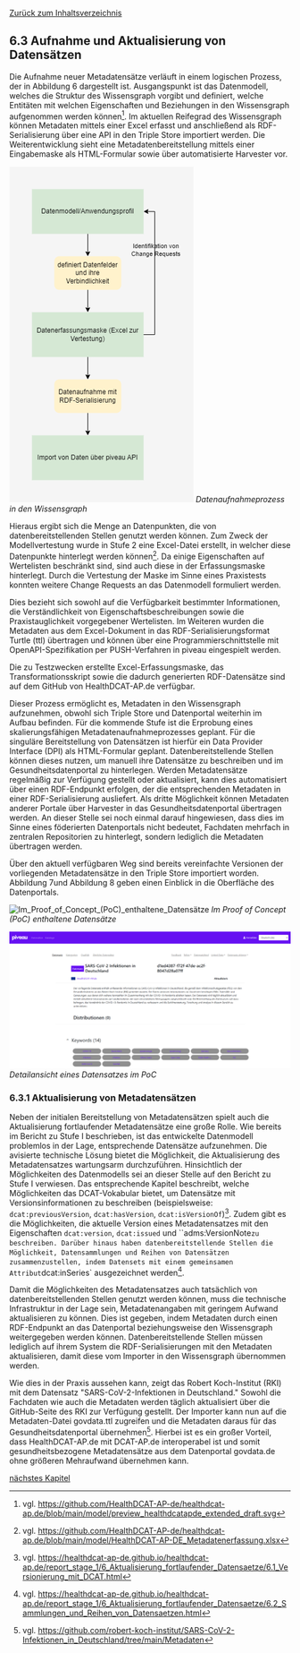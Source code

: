 [Zurück zum Inhaltsverzeichnis](https://healthdcat-ap-de.github.io/healthdcat-ap.de/report_stage_2.html)

## 6.3 Aufnahme und Aktualisierung von Datensätzen

Die Aufnahme neuer Metadatensätze verläuft in einem logischen Prozess, der in Abbildung 6 dargestellt ist. Ausgangspunkt ist das Datenmodell, welches die Struktur des Wissensgraph vorgibt und definiert, welche Entitäten mit welchen Eigenschaften und Beziehungen in den Wissensgraph aufgenommen werden können[^96]. Im aktuellen Reifegrad des Wissensgraph können Metadaten mittels einer Excel erfasst und anschließend als RDF-Serialisierung über eine API in den Triple Store importiert werden. Die Weiterentwicklung sieht eine Metadatenbereitstellung mittels einer Eingabemaske als HTML-Formular sowie über automatisierte Harvester vor.

![Datenaufnahmeprozess_in_den_Wissensgraph](https://github.com/HealthDCAT-AP-de/healthdcat-ap.de/blob/main/images/15_HealthDCAT_Datenaufnahme.png?raw=true)
*Datenaufnahmeprozess in den Wissensgraph*

Hieraus ergibt sich die Menge an Datenpunkten, die von datenbereitstellenden Stellen genutzt werden können. Zum Zweck der Modellvertestung wurde in Stufe 2 eine Excel-Datei erstellt, in welcher diese Datenpunkte hinterlegt werden können[^97]. Da einige Eigenschaften auf Wertelisten beschränkt sind, sind auch diese in der Erfassungsmaske hinterlegt. Durch die Vertestung der Maske im Sinne eines Praxistests konnten weitere Change Requests an das Datenmodell formuliert werden.

Dies bezieht sich sowohl auf die Verfügbarkeit bestimmter Informationen, die Verständlichkeit von Eigenschaftsbeschreibungen sowie die Praxistauglichkeit vorgegebener Wertelisten.
Im Weiteren wurden die Metadaten aus dem Excel-Dokument in das RDF-Serialisierungsformat Turtle (ttl) übertragen und können über eine Programmierschnittstelle mit OpenAPI-Spezifikation per PUSH-Verfahren in piveau eingespielt werden.

Die zu Testzwecken erstellte Excel-Erfassungsmaske, das Transformationsskript sowie die dadurch generierten RDF-Datensätze sind auf dem GitHub von HealthDCAT-AP.de verfügbar.

Dieser Prozess ermöglicht es, Metadaten in den Wissensgraph aufzunehmen, obwohl sich Triple Store und Datenportal weiterhin im Aufbau befinden. Für die kommende Stufe ist die Erprobung eines skalierungsfähigen Metadatenaufnahmeprozesses geplant. Für die singuläre Bereitstellung von Datensätzen ist hierfür ein Data Provider Interface (DPI) als HTML-Formular geplant. Datenbereitstellende Stellen können dieses nutzen, um manuell ihre Datensätze zu beschreiben und im Gesundheitsdatenportal zu hinterlegen. Werden Metadatensätze regelmäßig zur Verfügung gestellt oder aktualisiert, kann dies automatisiert über einen RDF-Endpunkt erfolgen, der die entsprechenden Metadaten in einer RDF-Serialisierung ausliefert. Als dritte Möglichkeit können Metadaten anderer Portale über Harvester in das Gesundheitsdatenportal übertragen werden. An dieser Stelle sei noch einmal darauf hingewiesen, dass dies im Sinne eines föderierten Datenportals nicht bedeutet, Fachdaten mehrfach in zentralen Repositorien zu hinterlegt, sondern lediglich die Metadaten übertragen werden.

Über den aktuell verfügbaren Weg sind bereits vereinfachte Versionen der vorliegenden Metadatensätze in den Triple Store importiert worden. Abbildung 7und Abbildung 8 geben einen Einblick in die Oberfläche des Datenportals.

![Im_Proof_of_Concept_(PoC)_enthaltene_Datensätze](https://github.com/HealthDCAT-AP-de/healthdcat-ap.de/blob/main/images/18_ansicht_%20alle_datens%C3%A4tze.png?raw=true)
*Im Proof of Concept (PoC) enthaltene Datensätze*

![Detailansicht_eines_Datensatzes_im_PoC](https://github.com/HealthDCAT-AP-de/healthdcat-ap.de/blob/main/images/20_detailansicht_datensatz.png?raw=true)
*Detailansicht eines Datensatzes im PoC*

### 6.3.1 Aktualisierung von Metadatensätzen

Neben der initialen Bereitstellung von Metadatensätzen spielt auch die Aktualisierung fortlaufender Metadatensätze eine große Rolle. Wie bereits im Bericht zu Stufe I beschrieben, ist das entwickelte Datenmodell problemlos in der Lage, entsprechende Datensätze aufzunehmen. Die avisierte technische Lösung bietet die Möglichkeit, die Aktualisierung des Metadatensatzes wartungsarm durchzuführen. Hinsichtlich der Möglichkeiten des Datenmodells sei an dieser Stelle auf den Bericht zu Stufe I verwiesen. Das entsprechende Kapitel beschreibt, welche Möglichkeiten das DCAT-Vokabular bietet, um Datensätze mit Versionsinformationen zu beschreiben (beispielsweise: `dcat:previousVersion`, `dcat:hasVersion`, `dcat:isVersionOf`)[^98]. Zudem gibt es die Möglichkeiten, die aktuelle Version eines Metadatensatzes mit den Eigenschaften `dcat:version`, `dcat:issued` und ``adms:VersionNote` zu beschreiben. Darüber hinaus haben datenbereitstellende Stellen die Möglichkeit, Datensammlungen und Reihen von Datensätzen zusammenzustellen, indem Datensets mit einem gemeinsamen Attribut `dcat:inSeries` ausgezeichnet werden[^99].

Damit die Möglichkeiten des Metadatensatzes auch tatsächlich von datenbereitstellenden Stellen genutzt werden können, muss die technische Infrastruktur in der Lage sein, Metadatenangaben mit geringem Aufwand aktualisieren zu können. Dies ist gegeben, indem Metadaten durch einen RDF-Endpunkt an das Datenportal beziehungsweise den Wissensgraph weitergegeben werden können. Datenbereitstellende Stellen müssen lediglich auf ihrem System die RDF-Serialisierungen mit den Metadaten aktualisieren, damit diese vom Importer in den Wissensgraph übernommen werden.

Wie dies in der Praxis aussehen kann, zeigt das Robert Koch-Institut (RKI) mit dem Datensatz "SARS-CoV-2-Infektionen in Deutschland." Sowohl die Fachdaten wie auch die Metadaten werden täglich aktualisiert über die GitHub-Seite des RKI zur Verfügung gestellt. Der Importer kann nun auf die Metadaten-Datei govdata.ttl zugreifen und die Metadaten daraus für das Gesundheitsdatenportal übernehmen[^100]. Hierbei ist es ein großer Vorteil, dass HealthDCAT-AP.de mit DCAT-AP.de interoperabel ist und somit gesundheitsbezogene Metadatensätze aus dem Datenportal govdata.de ohne größeren Mehraufwand übernehmen kann.

[nächstes Kapitel](https://healthdcat-ap-de.github.io/healthdcat-ap.de/report_stage_2/6_Initialversion_Wissensgraph/6.4_Verknuepfung_von_Datensaetzen.html)

[^96]: vgl. https://github.com/HealthDCAT-AP-de/healthdcat-ap.de/blob/main/model/preview_healthdcatapde_extended_draft.svg
[^97]: vgl. https://github.com/HealthDCAT-AP-de/healthdcat-ap.de/blob/main/model/HealthDCAT-AP-DE_Metadatenerfassung.xlsx
[^98]: vgl. https://healthdcat-ap-de.github.io/healthdcat-ap.de/report_stage_1/6_Aktualisierung_fortlaufender_Datensaetze/6.1_Versionierung_mit_DCAT.html
[^99]: vgl. https://healthdcat-ap-de.github.io/healthdcat-ap.de/report_stage_1/6_Aktualisierung_fortlaufender_Datensaetze/6.2_Sammlungen_und_Reihen_von_Datensaetzen.html
[^100]: vgl. https://github.com/robert-koch-institut/SARS-CoV-2-Infektionen_in_Deutschland/tree/main/Metadaten
